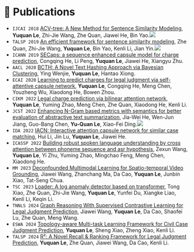 
# 📝 Publications 

- ``IJCAI 2018`` [ACV-tree: A New Method for Sentence Similarity Modeling](https://www.ijcai.org/proceedings/2018/0575.pdf), **Yuquan Le**, Zhi-Jie Wang, Zhe Quan, Jiawei He, Bin Yao.[![](https://img.shields.io/badge/GitHub-white?style=flat&logo=github&logoColor=black&color=white)](https://github.com/yuquanle/Sentence-similarity-modeling)
- ``TALSP 2019`` [An efficient framework for sentence similarity modeling](https://ieeexplore.ieee.org/abstract/document/8642425/), Zhe Quan, Zhi-Jie Wang, **Yuquan Le**, Bin Yao, Kenli Li, Jian Yin.[![](https://img.shields.io/badge/GitHub-white?style=flat&logo=github&logoColor=black&color=white)](https://github.com/yuquanle/Sentence-similarity-modeling)
- ``ICANN 2019`` [SECaps: a sequence enhanced capsule model for charge prediction](https://link.springer.com/chapter/10.1007/978-3-030-30490-4_19), Congqing He, Li Peng, **Yuquan Le**, Jiawei He, Xiangyu Zhu.
- ``AACL 2020`` [BCTH: A Novel Text Hashing Approach via Bayesian Clustering](https://aclanthology.org/2020.aacl-main.7/), Ying Wenjie, **Yuquan Le**, Hantao Xiong.
- ``ECAI 2020`` [Learning to predict charges for legal judgment via self-attentive capsule network](https://ebooks.iospress.nl/volumearticle/55090), **Yuquan Le**, Congqing He, Meng Chen, Youzheng Wu, Xiaodong He, Bowen Zhou.
- ``CIKM 2022`` [Legal charge prediction via bilinear attention network](https://dl.acm.org/doi/abs/10.1145/3511808.3557379), **Yuquan Le**, Yuming Zhao, Meng Chen, Zhe Quan, Xiaodong He, Kenli Li.
- ``JCST 2022`` [Enhancing N-Gram based metrics with semantics for better evaluation of abstractive text summarization](https://link.springer.com/article/10.1007/s11390-022-2125-6), Jia-Wei He, Wen-Jun Jiang, Guo-Bang Chen, **Yu-Quan Le**, Xiao-Fei Ding.[![](https://img.shields.io/badge/GitHub-white?style=flat&logo=github&logoColor=black&color=white)](https://github.com/joewellhe/ENMS)
- ``IDA 2022`` [IACN: Interactive attention capsule network for similar case matching](https://content.iospress.com/articles/intelligent-data-analysis/ida205632), Hui Li, Jin Lu, **Yuquan Le**, Jiawei He.
- ``ICASSP 2022`` [Building robust spoken language understanding by cross attention between phoneme sequence and asr hypothesis](https://ieeexplore.ieee.org/abstract/document/9747198/), Zexun Wang, **Yuquan Le**, Yi Zhu, Yuming Zhao, Mingchao Feng, Meng Chen, Xiaodong He.
- ``MM 2023`` [Deconfounded Multimodal Learning for Spatio-temporal Video Grounding](https://dl.acm.org/doi/abs/10.1145/3581783.3613822), Jiawei Wang, Zhanchang Ma, Da Cao, **Yuquan Le**, Junbin Xiao, Tat-Seng Chua.
- ``TSC 2023`` [Loader: A log anomaly detector based on transformer](https://ieeexplore.ieee.org/abstract/document/10138083/), Tong Xiao, Zhe Quan, Zhi-Jie Wang, **Yuquan Le**, Yunfei Du, Xiangke Liao, Kenli Li, Keqin Li.
- ``TNNLS 2024`` [Graph Reasoning With Supervised Contrastive Learning for Legal Judgment Prediction](https://ieeexplore.ieee.org/abstract/document/10378955/), Jiawei Wang, **Yuquan Le**, Da Cao, Shaofei Lu, Zhe Quan, Meng Wang.
- ``ESWA 2024`` [Topology-aware Multi-task Learning Framework for Civil Case Judgment Prediction](https://www.sciencedirect.com/science/article/pii/S0957417423026052), **Yuquan Le**, Sheng Xiao, Zheng Xiao, Kenli Li.
- ``TALSP 2024`` [R&sup2;: A Novel Recall & Ranking Framework for Legal Judgment Prediction](https://ieeexplore.ieee.org/abstract/document/10439618/), **Yuquan Le**, Zhe Quan, Jiawei Wang, Da Cao, Kenli Li.
